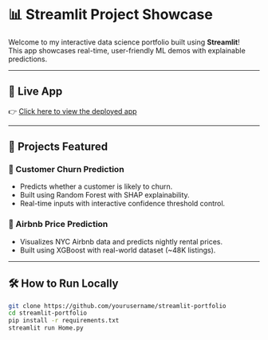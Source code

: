 # 📊 Streamlit Project Showcase

Welcome to my interactive data science portfolio built using **Streamlit**!  
This app showcases real-time, user-friendly ML demos with explainable predictions.

---

## 🚀 Live App

👉 [Click here to view the deployed app](https://gokulnambiar.streamlit.app)

---

## 🧰 Projects Featured

### 🔹 Customer Churn Prediction
- Predicts whether a customer is likely to churn.
- Built using Random Forest with SHAP explainability.
- Real-time inputs with interactive confidence threshold control.

### 🔹 Airbnb Price Prediction
- Visualizes NYC Airbnb data and predicts nightly rental prices.
- Built using XGBoost with real-world dataset (~48K listings).

---

## 🛠️ How to Run Locally

```bash
git clone https://github.com/yourusername/streamlit-portfolio
cd streamlit-portfolio
pip install -r requirements.txt
streamlit run Home.py